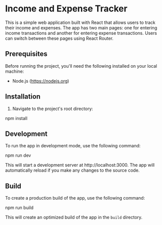# Income and Expense Tracker

This is a simple web application built with React that allows users to track their income and expenses. The app has two main pages: one for entering income transactions and another for entering expense transactions. Users can switch between these pages using React Router.

## Prerequisites

Before running the project, you'll need the following installed on your local machine:

- Node.js (https://nodejs.org)

## Installation

1. Navigate to the project's root directory:

npm install

## Development

To run the app in development mode, use the following command:

npm run dev

This will start a development server at http://localhost:3000. The app will automatically reload if you make any changes to the source code.

## Build

To create a production build of the app, use the following command:

npm run build

This will create an optimized build of the app in the `build` directory.
